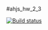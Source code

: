 #ahjs_hw_2_3

[![Build status](https://ci.appveyor.com/api/projects/status/xqo7813gqlq2u2tx?svg=true)](https://ci.appveyor.com/project/ShulaevIvan/ahj-hw-2-3)